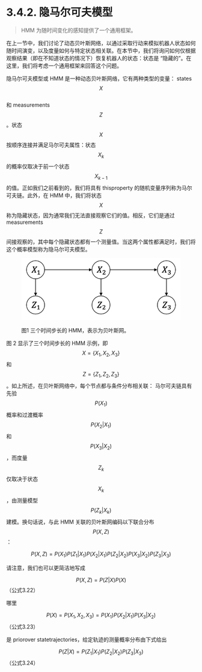 # 3.4.2. 隐马尔可夫模型

> HMM 为随时间变化的感知提供了一个通用框架。

在上一节中，我们讨论了动态贝叶斯网络，以通过采取行动来模拟机器人状态如何随时间演变，以及度量如何与特定状态相关联。在本节中，我们将询问如何仅根据观察结果（即在不知道状态的情况下）恢复机器人的状态：状态是 “隐藏的”。在这里，我们将考虑一个通用框架来回答这个问题。

隐马尔可夫模型或 HMM 是一种动态贝叶斯网络，它有两种类型的变量： states $$X$$
\
和 measurements $$Z$$
。状态$$X$$
按顺序连接并满足马尔可夫属性：状态$$X_k$$
的概率仅取决于前一个状态$$X_{k-1}$$
的值。正如我们之前看到的，我们将具有 thisproperty 的随机变量序列称为马尔可夫链。此外，在 HMM 中，我们将状态$$X$$
称为隐藏状态，因为通常我们无法直接观察它们的值。相反，它们是通过 measurements $$Z$$
间接观察的，其中每个隐藏状态都有一个测量值。当这两个属性都满足时，我们将这个概率模型称为隐马尔可夫模型。

<figure><img src="../../../.gitbook/assets/image (1) (1) (1) (1) (1).png" alt=""><figcaption><p>图1 三个时间步长的 HMM，表示为贝叶斯网。</p></figcaption></figure>

图 2 显示了三个时间步长的 HMM 示例，即$$X=\{X_1,X_2,X_3\}$$
和$$Z=\{Z_1,Z_2,Z_3\}$$
。如上所述，在贝叶斯网络中，每个节点都与条件分布相关联： 马尔可夫链具有先验$$P(X_1)$$
概率和过渡概率$$P(X_2|X_1)$$
和$$P(X_3|X_2)$$
，而度量$$Z_k$$
仅取决于状态$$X_k$$
，由测量模型$$P(Z_k|X_k)$$
建模。换句话说，与此 HMM 关联的贝叶斯网编码以下联合分布$$P(X,Z)$$
：

$$P(X,Z)=P(X_1)P(Z_1|X_1)P(X_2|X_1)P(Z_2|X_2)P(X_3|X_2)P(Z_3|X_3)$$

请注意，我们也可以更简洁地写成

$$P(X,Z)=P(Z|X)P(X)$$（公式3.22）

哪里

$$P(X)=P(X_1,X_2,X_3)=P(X_1)P(X_2|X_1)P(X_3|X_2)$$（公式3.23）

是 priorover statetrajectories，给定轨迹的测量概率分布由下式给出

$$P(Z|X)=P(Z_1|X_1)P(Z_2|X_2)P(Z_3|X_3)$$（公式3.24）
